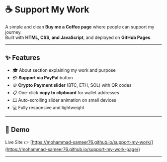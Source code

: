 # ☕ Support My Work

A simple and clean **Buy me a Coffee page** where people can support my journey.  
Built with **HTML, CSS, and JavaScript**, and deployed on **GitHub Pages**.

---

## ✨ Features
- 🎓 About section explaining my work and purpose  
- 💳 **Support via PayPal** button  
- 🪙 **Crypto Payment slider** (BTC, ETH, SOL) with QR codes  
- 📋 One-click **copy to clipboard** for wallet addresses  
- 🎞️ Auto-scrolling slider animation on small devices  
- 💻 Fully responsive and lightweight  

---

## 🚀 Demo
Live Site 👉 [https://mohammad-sameer76.github.io/support-my-work/](https://mohammad-sameer76.github.io/support-my-work-page/)

---
